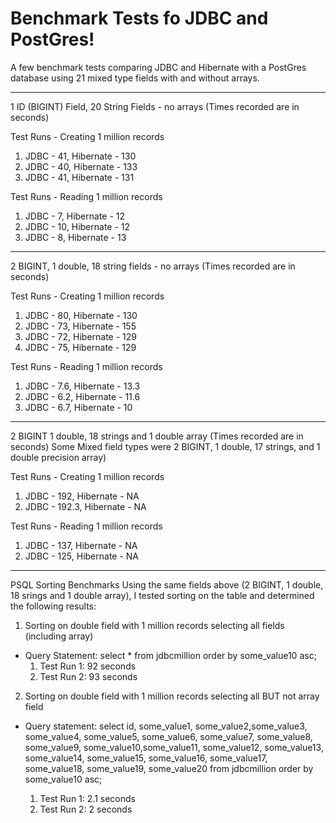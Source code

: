 # Benchmark Tests fo JDBC and PostGres!

A few benchmark tests comparing JDBC and Hibernate with a PostGres database using 21 mixed type fields with and without arrays.

***
1 ID (BIGINT) Field, 20 String Fields - no arrays
(Times recorded are in seconds)

Test Runs - Creating 1 million records
1) JDBC - 41, Hibernate - 130
2) JDBC - 40, Hibernate - 133
3) JDBC - 41, Hibernate - 131

Test Runs - Reading 1 million records
1) JDBC - 7, Hibernate - 12
2) JDBC - 10, Hibernate - 12
3) JDBC - 8, Hibernate - 13

***

2 BIGINT, 1 double, 18 string fields - no arrays
(Times recorded are in seconds)

Test Runs - Creating 1 million records
1) JDBC - 80, Hibernate - 130
2) JDBC - 73, Hibernate - 155
3) JDBC - 72, Hibernate - 129
4) JDBC - 75, Hibernate - 129

Test Runs - Reading 1 million records
1) JDBC - 7.6, Hibernate - 13.3
2) JDBC - 6.2, Hibernate - 11.6
3) JDBC - 6.7, Hibernate - 10

***
2 BIGINT 1 double, 18 strings and 1 double array
(Times recorded are in seconds)
Some Mixed field types were 2 BIGINT, 1 double, 17 strings, and 1 double precision array)

Test Runs - Creating 1 million records
1) JDBC - 192, Hibernate - NA
2) JDBC - 192.3, Hibernate - NA

Test Runs - Reading 1 million records
1) JDBC - 137, Hibernate - NA
2) JDBC - 125, Hibernate - NA
***
PSQL Sorting Benchmarks
Using the same fields above (2 BIGINT, 1 double, 18 srings and 1 double array), I tested sorting on the table and determined the following results:

1) Sorting on double field with 1 million records selecting all fields (including array) 
- Query Statement: select * from jdbcmillion order by some_value10 asc;
   1) Test Run 1: 92 seconds
   2) Test Run 2: 93 seconds
2) Sorting on double field with 1 million records selecting all BUT not array field 
- Query statement: select id, some_value1, some_value2,some_value3, some_value4, some_value5, some_value6, some_value7, some_value8, some_value9, some_value10,some_value11, some_value12, some_value13, some_value14, some_value15, some_value16, some_value17, some_value18, some_value19, some_value20 from jdbcmillion order by some_value10 asc;

   1) Test Run 1: 2.1 seconds
   2) Test Run 2: 2 seconds

